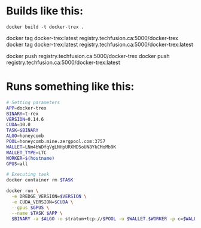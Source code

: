# Builds like this:
`docker build -t docker-trex .`

docker tag docker-trex:latest registry.techfusion.ca:5000/docker-trex
docker tag docker-trex:latest registry.techfusion.ca:5000/docker-trex:latest

docker push registry.techfusion.ca:5000/docker-trex
docker push registry.techfusion.ca:5000/docker-trex:latest

# Runs something like this:
```bash
# Setting parameters
APP=docker-trex
BINARY=t-rex
VERSION=0.14.6
CUDA=10.0
TASK=$BINARY
ALGO=honeycomb
POOL=honeycomb.mine.zergpool.com:3757
WALLET=LNm4bWDfqVgLNHpURXMD5oUN8YkCMoMb9K
WALLET_TYPE=LTC
WORKER=$(hostname)
GPUS=all

# Executing task
docker container rm $TASK

docker run \
  -e DREDGE_VERSION=$VERSION \
  -e CUDA_VERSION=$CUDA \
  --gpus $GPUS \
  --name $TASK $APP \
  $BINARY -a $ALGO -o stratum+tcp://$POOL -u $WALLET.$WORKER -p c=$WALLET_TYPE
```
